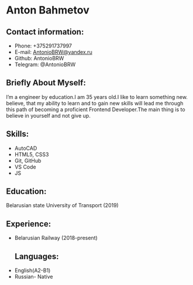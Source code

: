 # **Anton Bahmetov**
 ## **Contact information:**
 - Phone: +375291737997 
 - E-mail: AntonioBRW@yandex.ru 
 - Github: AntonioBRW 
 - Telegram: @AntonioBRW
 ## **Briefly About Myself:**
I’m a engineer by education.I am 35 years old.I like to learn something new. believe, that my ability to learn and to gain new skills will lead me through this path of becoming a proficient Frontend Developer.The main thing is to believe in yourself and not give up.
## **Skills:**
 - AutoCAD
 - HTML5, CSS3
 - Git, GitHub
 - VS Code
 - JS
 ## **Education:** 
 Belarusian state University of Transport (2019)
 ## **Experience:**
- Belarusian Railway (2018-present)
  ## **Languages:**
- English(A2-B1)
- Russian- Native

